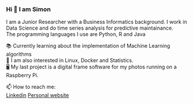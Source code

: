 ### Hi 👋 I am Simon    


I am a Junior Researcher with a Business Informatics background. 
I work in Data Science and do time series analysis for predictive maintainance.  
The programming languages I use are Python, R and Java 

📚 Currently learning about the implementation of Machine Learning algorithms     
🔬 I am also interested in Linux, Docker and Statistics.   
🖥️ My last project is a digital frame software for my photos running on a Raspberry Pi.   

📫 How to reach me:   
[Linkedin](https://www.linkedin.com/in/simon-wimmer-96032816b)
[Personal website](http://codingsimon.com/)

<!--<img align="right" src="https://octodex.github.com/images/orderedlistocat.png" alt="drawing" width="150"/>-->


 
<!--
**Codingsimon/Codingsimon** is a ✨ _special_ ✨ repository because its `README.md` (this file) appears on your GitHub profile.

Here are some ideas to get you started:

- 🔭 I’m  currently working on ...
- 🌱 I’m currently learning ...
- 👯 I’m looking to collaborate on ...
- 🤔 I’m looking for help with ...
- 💬 Ask me about ...
- 📫 How to reach me: ...
- 😄 Pronouns: ...
- ⚡ Fun fact: ...
🌐 Looking forward to redesign my website.
Interested in emerging technologies and innovative businesses.  
-->
